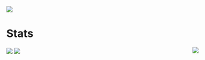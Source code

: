 
<img src ="https://cdn.discordapp.com/attachments/840140272531668992/968380008961818634/cBetterThanTypeScriptFr.png">

# Stats
<img align="right" src="https://github-readme-stats.vercel.app/api/top-langs/?username=razesloth&hide_border=true&theme=tokyonight">
<img align="center" src="https://github-readme-stats.vercel.app/api?username=razesloth&show_icons=true&hide_border=true&theme=tokyonight">
<img align="center" src="https://github-readme-streak-stats.herokuapp.com/?user=razesloth&theme=tokyonight&hide_border=true&stroke=7289da">


